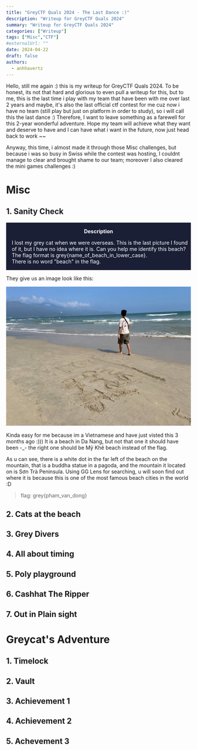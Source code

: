 ```yaml
---
title: "GreyCTF Quals 2024 - The Last Dance :)"
description: "Writeup for GreyCTF Quals 2024"
summary: "Writeup for GreyCTF Quals 2024"
categories: ["Writeup"]
tags: ["Misc","CTF"]
#externalUrl: ""
date: 2024-04-22
draft: false
authors:
  - anhhavertz
---
```

Hello, still me again :) this is my writeup for GreyCTF Quals 2024. To be honest, its not that hard and glorious to even pull a writeup for this, but to me, this is the last time i play with my team that have been with me over last 2 years and maybe, it's also the last official ctf contest for me cuz now i have no team (still play but just on platform in order to study), so i will call this the last dance :) Therefore, I want to leave something as a farewell for this 2-year wonderful adventure. Hope my team will achieve what they want and deserve to have and I can have what i want in the future, now just head back to work ~~

 Anyway, this time, i almost made it through those Misc challenges, but because i was so busy in Swiss while the contest was hosting, I couldnt manage to clear and brought shame to our team; moreover I also cleared the mini games challenges :) 

# Misc
## 1. Sanity Check
<div class="warning" style="padding:0.1em; background-color:#1A1F35;">
    <span>
        <p style="margin-top:1em; text-align:center;">
            <b><span style="color:#FFFFFF !important;"> Description</span></b>
        </p>
        <p style="margin-left:1em; color:#FFFFFF;">
I lost my grey cat when we were overseas.  This is the last picture I found of it, but I have no idea where it is. Can you help me identify this beach?
<br>
The flag format is grey{name_of_beach_in_lower_case}.
<br>There is no word "beach" in the flag.
<br>
</div>

They give us an image look like this:

![beach.jpg](beach.jpg)

Kinda easy for me because im a Vietnamese and have just visted this 3 months ago :))) It is a beach in Da Nang, but not that one it should have been -_- the right one should be Mỹ Khê beach instead of the flag.

As u can see, there is a white dot in the far left of the beach on the mountain, that is a buddha statue in a pagoda, and the mountain it located on is Sơn Trà Peninsula. Using GG Lens for searching, u will soon find out where it is because this is one of the most famous beach cities in the world :D

> flag: grey{pham_van_dong}

## 2. Cats at the beach

## 3. Grey Divers

## 4. All about timing

## 5. Poly playground

## 6. Cashhat The Ripper

## 7. Out in Plain sight



# Greycat's Adventure

## 1. Timelock

## 2. Vault

## 3. Achievement 1

## 4. Achievement 2

## 5. Achevement 3